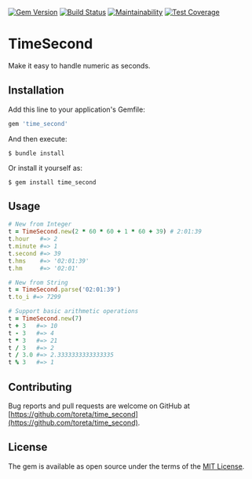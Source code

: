 [![Gem Version](https://badge.fury.io/rb/time_second.svg)](https://badge.fury.io/rb/time_second)
[![Build Status](https://travis-ci.com/toreta/time_second.svg?branch=master)](https://travis-ci.com/toreta/time_second)
[![Maintainability](https://api.codeclimate.com/v1/badges/73a1cfd234b42457bc79/maintainability)](https://codeclimate.com/github/toreta/time_second/maintainability)
[![Test Coverage](https://api.codeclimate.com/v1/badges/73a1cfd234b42457bc79/test_coverage)](https://codeclimate.com/github/toreta/time_second/test_coverage)

# TimeSecond

Make it easy to handle numeric as seconds.

## Installation

Add this line to your application's Gemfile:

```ruby
gem 'time_second'
```

And then execute:

    $ bundle install

Or install it yourself as:

    $ gem install time_second

## Usage


``` ruby
# New from Integer
t = TimeSecond.new(2 * 60 * 60 + 1 * 60 + 39) # 2:01:39
t.hour   #=> 2
t.minute #=> 1
t.second #=> 39
t.hms    #=> '02:01:39'
t.hm     #=> '02:01'

# New from String
t = TimeSecond.parse('02:01:39')
t.to_i #=> 7299

# Support basic arithmetic operations
t = TimeSecond.new(7)
t + 3   #=> 10
t - 3   #=> 4
t * 3   #=> 21
t / 3   #=> 2
t / 3.0 #=> 2.3333333333333335
t % 3   #=> 1
```

## Contributing

Bug reports and pull requests are welcome on GitHub at [https://github.com/toreta/time_second](https://github.com/toreta/time_second).

## License

The gem is available as open source under the terms of the [MIT License](https://opensource.org/licenses/MIT).
